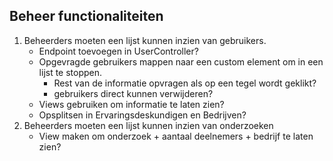## Beheer functionaliteiten

1. Beheerders moeten een lijst kunnen inzien van gebruikers.
	- Endpoint toevoegen in UserController?
	- Opgevragde gebruikers mappen naar een custom element om in een lijst te stoppen.
		- Rest van de informatie opvragen als op een tegel wordt geklikt?
		- gebruikers direct kunnen verwijderen?
	- Views gebruiken om informatie te laten zien?
	- Opsplitsen in Ervaringsdeskundigen en Bedrijven?
2. Beheerders moeten een lijst kunnen inzien van onderzoeken
	- View maken om onderzoek + aantaal deelnemers + bedrijf te laten zien?
